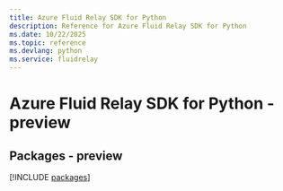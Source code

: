 ```yaml
---
title: Azure Fluid Relay SDK for Python
description: Reference for Azure Fluid Relay SDK for Python
ms.date: 10/22/2025
ms.topic: reference
ms.devlang: python
ms.service: fluidrelay
---
```

# Azure Fluid Relay SDK for Python - preview
## Packages - preview
[!INCLUDE [packages](fluid-relay-index.md)]